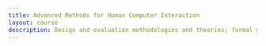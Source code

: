```yaml
---
title: Advanced Methods for Human Computer Interaction
layout: course
description: Design and evaluation methodologies and theories; formal models of the user including visual, motor, and information processing; advanced evaluation methods including laboratory experiments and field studies; HCI research frontiers.
---
```

